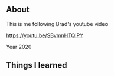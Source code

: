 ## About
This is me following Brad's youtube video

https://youtu.be/SBvmnHTQIPY

Year 2020

## Things I learned
